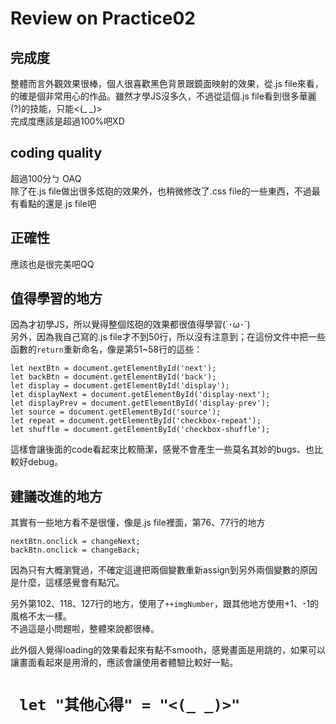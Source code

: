 # Review on Practice02

## 完成度
整體而言外觀效果很棒，個人很喜歡黑色背景跟鏡面映射的效果，從.js file來看，的確是個非常用心的作品。雖然才學JS沒多久，不過從這個.js file看到很多華麗(?)的技能，只能<(_ _)>  
完成度應該是超過100%吧XD

## coding quality
超過100分ㄅ OAQ  
除了在.js file做出很多炫砲的效果外，也稍微修改了.css file的一些東西，不過最有看點的還是.js file吧

## 正確性
應該也是很完美吧QQ

## 值得學習的地方
因為才初學JS，所以覺得整個炫砲的效果都很值得學習(´･ω･`)  
另外，因為我自己寫的.js file才不到50行，所以沒有注意到；在這份文件中把一些函數的<code>return</code>重新命名，像是第51~58行的這些：

    let nextBtn = document.getElementById('next');
    let backBtn = document.getElementById('back');
    let display = document.getElementById('display');
    let displayNext = document.getElementById('display-next');
    let displayPrev = document.getElementById('display-prev');
    let source = document.getElementById('source');
    let repeat = document.getElementById('checkbox-repeat');
    let shuffle = document.getElementById('checkbox-shuffle');

這樣會讓後面的code看起來比較簡潔，感覺不會產生一些莫名其妙的bugs、也比較好debug。

## 建議改進的地方
其實有一些地方看不是很懂，像是.js file裡面，第76、77行的地方

    nextBtn.onclick = changeNext;
    backBtn.onclick = changeBack;

因為只有大概瀏覽過，不確定這邊把兩個變數重新assign到另外兩個變數的原因是什麼，這樣感覺會有點冗。

另外第102、118、127行的地方，使用了<code>++imgNumber</code>，跟其他地方使用+1、-1的風格不太一樣。  
不過這是小問題啦，整體來說都很棒。

此外個人覺得loading的效果看起來有點不smooth，感覺畫面是用跳的，如果可以讓畫面看起來是用滑的，應該會讓使用者體驗比較好一點。


# <code> let "其他心得" = "<(_ _)>" </code>

